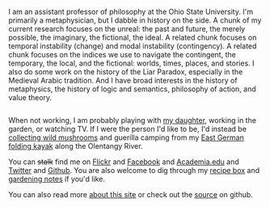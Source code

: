 
I am an assistant professor of philosophy at the Ohio State University. I'm primarily a metaphysician, but I dabble in history on the side. A chunk of my current research focuses on the unreal: the past and future, the merely possible, the imaginary, the fictional, the ideal. A related chunk focuses on temporal instability (change) and modal instability (contingency). A related chunk focuses on the indices we use to navigate the contingent, the temporary, the local, and the fictional: worlds, times, places, and stories. I also do some work on the history of the Liar Paradox, especially in the Medieval Arabic tradition. And I have broad interests in the history of metaphysics, the history of logic and semantics, philosophy of action, and value theory.

<img class="gravatar" onclick="$(this).addClass('gravatar2').delay(3000).slideUp('fast');setTimeout('dm()',2500);"  src="http://www.gravatar.com/avatar.php?gravatar_id=f5c32764cbb1669dd68cb9130ee9fe86" alt=""/>

When not working, I am probably playing with [my daughter](http://flickr.com/photos/davsans/tags/hazel/), working in the garden, or watching TV. If I were the person I'd like to be, I'd instead be [collecting wild mushrooms](http://morelmushroomhunting.com/morelfinds.html) and guerilla camping from my [East German folding kayak](http://www.poucher-boote.de/index.php?rz85) along the Olentangy River.

You can ~~stalk~~ find me on [Flickr](http://www.flickr.com/photos/davsans/) and [Facebook](http://www.facebook.com/people/David_Sanson/12455093) and [Academia.edu](http://osu.academia.edu/DavidSanson/) and [Twitter](http://twitter.com/davsans22) and [Github](http://github.com/dsanson). You are also welcome to dig through my [recipe box](http://www.evernote.com/pub/dsanson/recipes) and [gardening notes](http://www.evernote.com/pub/dsanson/garden) if you'd like.

You can also read more [about this site](/site) or check out the [source](http://github.com/dsanson/dsanson.github.com) on github. 
